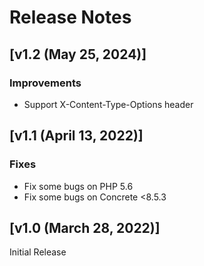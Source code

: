 # Release Notes

## [v1.2 (May 25, 2024)]

### Improvements

- Support X-Content-Type-Options header

## [v1.1 (April 13, 2022)]

### Fixes

- Fix some bugs on PHP 5.6
- Fix some bugs on Concrete <8.5.3

## [v1.0 (March 28, 2022)]

Initial Release